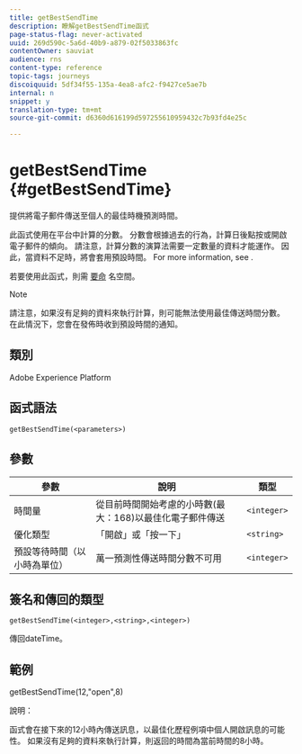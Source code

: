 ```yaml
---
title: getBestSendTime
description: 瞭解getBestSendTime函式
page-status-flag: never-activated
uuid: 269d590c-5a6d-40b9-a879-02f5033863fc
contentOwner: sauviat
audience: rns
content-type: reference
topic-tags: journeys
discoiquuid: 5df34f55-135a-4ea8-afc2-f9427ce5ae7b
internal: n
snippet: y
translation-type: tm+mt
source-git-commit: d6360d616199d597255610959432c7b93fd4e25c

---
```



# getBestSendTime {#getBestSendTime}

提供將電子郵件傳送至個人的最佳時機預測時間。

此函式使用在平台中計算的分數。 分數會根據過去的行為，計算日後點按或開啟電子郵件的傾向。 請注意，計算分數的演算法需要一定數量的資料才能運作。 因此，當資料不足時，將會套用預設時間。 For more information, see [](../building-journeys/wait-activity.md).

若要使用此函式，則需 [要命](../event/selecting-the-namespace.md) 名空間。

>[!NOTE]
>
>請注意，如果沒有足夠的資料來執行計算，則可能無法使用最佳傳送時間分數。 在此情況下，您會在發佈時收到預設時間的通知。

## 類別

Adobe Experience Platform

## 函式語法

`getBestSendTime(<parameters>)`

## 參數

| 參數 | 說明 | 類型 |
|--- |--- |--- |
| 時間量 | 從目前時間開始考慮的小時數(最大：168)以最佳化電子郵件傳送 | `<integer>` |
| 優化類型 | 「開啟」或「按一下」 | `<string>` |
| 預設等待時間（以小時為單位） | 萬一預測性傳送時間分數不可用 | `<integer>` |

## 簽名和傳回的類型

`getBestSendTime(<integer>,<string>,<integer>)`

傳回dateTime。

## 範例

getBestSendTime(12,&quot;open&quot;,8)

說明：

函式會在接下來的12小時內傳送訊息，以最佳化歷程例項中個人開啟訊息的可能性。 如果沒有足夠的資料來執行計算，則返回的時間為當前時間的8小時。
